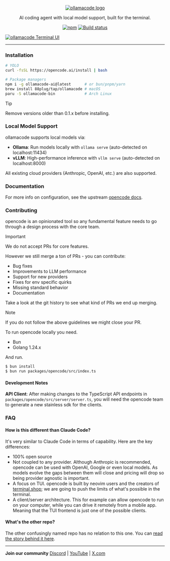 <p align="center">
  <a href="https://opencode.ai">
    <picture>
      <source srcset="packages/web/src/assets/logo-ornate-dark.svg" media="(prefers-color-scheme: dark)">
      <source srcset="packages/web/src/assets/logo-ornate-light.svg" media="(prefers-color-scheme: light)">
      <img src="packages/web/src/assets/logo-ornate-light.svg" alt="ollamacode logo">
    </picture>
  </a>
</p>
<p align="center">AI coding agent with local model support, built for the terminal.</p>
<p align="center">
  <a href="https://www.npmjs.com/package/ollamacode-ai"><img alt="npm" src="https://img.shields.io/npm/v/ollamacode-ai?style=flat-square" /></a>
  <a href="https://github.com/88plug/ollamacode/actions/workflows/publish.yml"><img alt="Build status" src="https://img.shields.io/github/actions/workflow/status/88plug/ollamacode/publish.yml?style=flat-square&branch=dev" /></a>
</p>

[![ollamacode Terminal UI](packages/web/src/assets/lander/screenshot.png)](https://opencode.ai)

---

### Installation

```bash
# YOLO
curl -fsSL https://opencode.ai/install | bash

# Package managers
npm i -g ollamacode-ai@latest      # or bun/pnpm/yarn
brew install 88plug/tap/ollamacode # macOS
paru -S ollamacode-bin             # Arch Linux
```

> [!TIP]
> Remove versions older than 0.1.x before installing.

### Local Model Support

ollamacode supports local models via:
- **Ollama**: Run models locally with `ollama serve` (auto-detected on localhost:11434)
- **vLLM**: High-performance inference with `vllm serve` (auto-detected on localhost:8000)

All existing cloud providers (Anthropic, OpenAI, etc.) are also supported.

### Documentation

For more info on configuration, see the upstream [opencode docs](https://opencode.ai/docs).

### Contributing

opencode is an opinionated tool so any fundamental feature needs to go through a
design process with the core team.

> [!IMPORTANT]
> We do not accept PRs for core features.

However we still merge a ton of PRs - you can contribute:

- Bug fixes
- Improvements to LLM performance
- Support for new providers
- Fixes for env specific quirks
- Missing standard behavior
- Documentation

Take a look at the git history to see what kind of PRs we end up merging.

> [!NOTE]
> If you do not follow the above guidelines we might close your PR.

To run opencode locally you need.

- Bun
- Golang 1.24.x

And run.

```bash
$ bun install
$ bun run packages/opencode/src/index.ts
```

#### Development Notes

**API Client**: After making changes to the TypeScript API endpoints in `packages/opencode/src/server/server.ts`, you will need the opencode team to generate a new stainless sdk for the clients.

### FAQ

#### How is this different than Claude Code?

It's very similar to Claude Code in terms of capability. Here are the key differences:

- 100% open source
- Not coupled to any provider. Although Anthropic is recommended, opencode can be used with OpenAI, Google or even local models. As models evolve the gaps between them will close and pricing will drop so being provider agnostic is important.
- A focus on TUI. opencode is built by neovim users and the creators of [terminal.shop](https://terminal.shop); we are going to push the limits of what's possible in the terminal.
- A client/server architecture. This for example can allow opencode to run on your computer, while you can drive it remotely from a mobile app. Meaning that the TUI frontend is just one of the possible clients.

#### What's the other repo?

The other confusingly named repo has no relation to this one. You can [read the story behind it here](https://x.com/thdxr/status/1933561254481666466).

---

**Join our community** [Discord](https://discord.gg/opencode) | [YouTube](https://www.youtube.com/c/sst-dev) | [X.com](https://x.com/SST_dev)
